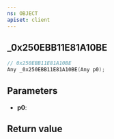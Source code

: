 ```yaml
---
ns: OBJECT
apiset: client
---
```

## _0x250EBB11E81A10BE

```c
// 0x250EBB11E81A10BE
Any _0x250EBB11E81A10BE(Any p0);
```


## Parameters
* **p0**:

## Return value